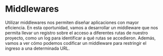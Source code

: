 # Middlewares
Utilizar middlewares nos permiten diseñar aplicaciones con mayor eficiencia. En esta oportunidad, vamos a desarrollar un middleware que nos permita llevar un registro sobre el acceso a diferentes rutas de nuestro proyecto, como un log para identificar a qué rutas se accedieron.
Además, vamos a ver cómo podemos codificar un middleware para restringir el ingreso a una determinada URL.
